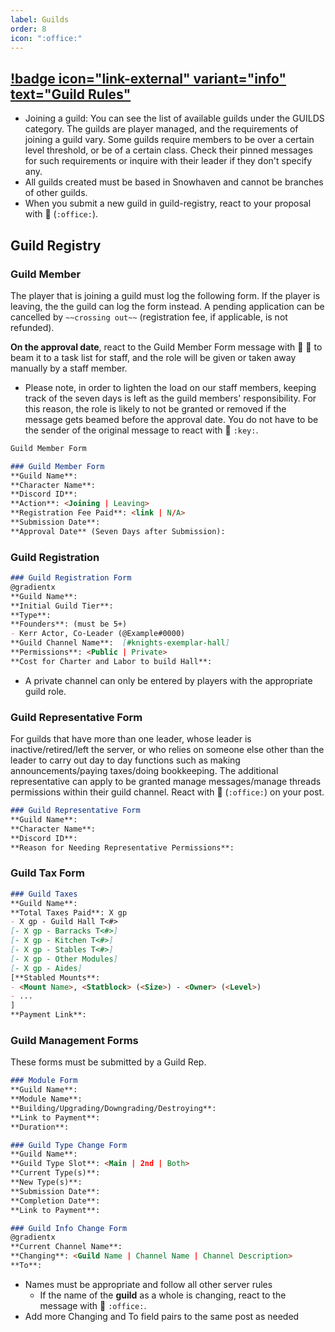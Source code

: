 ```yaml
---
label: Guilds
order: 8
icon: ":office:"
---
```


<style>
h1:before { content: "🏢 " }
</style> 

## [!badge icon="link-external" variant="info" text="Guild Rules"](https://docs.google.com/document/d/1A8sVmnksKwb9MX98f7Z6lfmdDgfxft85JPaQKejxXj0/)

- Joining a guild: You can see the list of available guilds under the GUILDS category. The guilds are player managed, and the requirements of joining a guild vary. Some guilds require members to be over a certain level threshold, or be of a certain class. Check their pinned messages for such requirements or inquire with their leader if they don't specify any.
- All guilds created must be based in Snowhaven and cannot be branches of other guilds.
- When you submit a new guild in ⁠guild-registry, react to your proposal with 🏢 (`:office:`).

## Guild Registry

### Guild Member
The player that is joining a guild must log the following form. If the player is leaving, the the guild can log the form instead. A pending application can be cancelled by `~~crossing out~~` (registration fee, if applicable, is not refunded).

**On the approval date**, react to the Guild Member Form message with 🔑 🔑 to beam it to a task list for staff, and the role will be given or taken away manually by a staff member.
- Please note, in order to lighten the load on our staff members, keeping track of the seven days is left as the guild members' responsibility. For this reason, the role is likely to not be granted or removed if the message gets beamed before the approval date. You do not have to be the sender of the original message to react with 🔑 `:key:`.
```md
Guild Member Form

### Guild Member Form
**Guild Name**: 
**Character Name**: 
**Discord ID**: 
**Action**: <Joining | Leaving>
**Registration Fee Paid**: <link | N/A>
**Submission Date**: 
**Approval Date** (Seven Days after Submission): 
```

### Guild Registration

```md
### Guild Registration Form
@gradientx
**Guild Name**: 
**Initial Guild Tier**: 
**Type**: 
**Founders**: (must be 5+)
- Kerr Actor, Co-Leader (@Example#0000)
**Guild Channel Name**:  [#knights-exemplar-hall]
**Permissions**: <Public | Private>
**Cost for Charter and Labor to build Hall**: 
```
- A private channel can only be entered by players with the appropriate guild role.

### Guild Representative Form

For guilds that have more than one leader, whose leader is inactive/retired/left the server, or who relies on someone else other than the leader to carry out day to day functions such as making announcements/paying taxes/doing bookkeeping. The additional representative can apply to be granted manage messages/manage threads permissions within their guild channel. React with 🏢 (`:office:`) on your post.

```md
### Guild Representative Form
**Guild Name**: 
**Character Name**: 
**Discord ID**: 
**Reason for Needing Representative Permissions**: 
```

### Guild Tax Form

```md
### Guild Taxes
**Guild Name**: 
**Total Taxes Paid**: X gp
- X gp - Guild Hall T<#>
[- X gp - Barracks T<#>]
[- X gp - Kitchen T<#>]
[- X gp - Stables T<#>]
[- X gp - Other Modules]
[- X gp - Aides]
[**Stabled Mounts**:
- <Mount Name>, <Statblock> (<Size>) - <Owner> (<Level>)
- ...
]
**Payment Link**: 
```

### Guild Management Forms

These forms must be submitted by a Guild Rep.

```md
### Module Form
**Guild Name**: 
**Module Name**: 
**Building/Upgrading/Downgrading/Destroying**: 
**Link to Payment**: 
**Duration**: 
```
```md
### Guild Type Change Form
**Guild Name**: 
**Guild Type Slot**: <Main | 2nd | Both>
**Current Type(s)**: 
**New Type(s)**: 
**Submission Date**: 
**Completion Date**: 
**Link to Payment**: 
```
```md
### Guild Info Change Form
@gradientx
**Current Channel Name**: 
**Changing**: <Guild Name | Channel Name | Channel Description>
**To**: 
```
- Names must be appropriate and follow all other server rules
  - If the name of the __guild__ as a whole is changing, react to the message with 🏢 `:office:`.
- Add more Changing and To field pairs to the same post as needed

